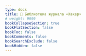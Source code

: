 ```yaml
---
type: docs
title: 📁 Библиотека журнала «Хакер»
# weight: 9999
bookCollapseSection: true
bookFlatSection: false
bookToc: false
bookComments: false
bookSearchExclude: false
bookHidden: false
---
```

